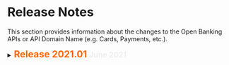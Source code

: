 # Release Notes

This section provides information about the changes to the Open Banking APIs or API Domain Name (e.g. Cards, Payments, etc.).

<details>
<summary>
  <span span style="color: #ff6600; font-size: 150%; font-weight: bold;"> Release 2021.01 <span style="font-size: 80%; color:#eee"> June 2021 </span> </span>
</summary>
<br>
  <table style="width: 100%;margin-left: 0;margin-right: auto;">
            <col />
            <col />
            <col />
            <col />
            <thead>
                <tr>
                    <th>API Domain</th>
                    <th>API</th>
                    <th>Type</th>
                    <th>Release Details</th>
                </tr>
            </thead>
            <tbody>
                <tr>
                    <td rowspan="4">Cards</td>
                    <td rowspan="2">POST /cards</td>
                    <td>MAIN</td>
                    <td>
                        <ul>
                            <li>
                                <p>Updated the description of test.test1.test2  parameter to include {reason and impact of updating}</p>
                            </li>
                        </ul>
                    </td>
                </tr>
                <tr>
                    <td>ENH</td>
                    <td>
                        <ul>
                            <li>
                                <p>Added following new parameters to allow {reason and impact of adding new parameters}</p>
                                <ul>
                                    <li>
                                        <p>test.testA.test</p>
                                    </li>
                                    <li>
                                        <p>	test.test.test</p>
                                    </li>
                                </ul>
                            </li>
                        </ul>
                    </td>
                </tr>
                <tr>
                    <td>GET /cards/{accountID}</td>
                    <td>ENH</td>
                    <td>
                        <ul>
                            <li>
                                <p>Deleted the deprecated parameter test.test.test to {reason and impact of deletion}</p>
                            </li>
                            <li>
                                <p>Added TestEnum as a new enumeration value in test.testtest.test parameter. {reason and impact}</p>
                            </li>
                        </ul>
                    </td>
                </tr>
                <tr>
                    <td>POST /cards/{accountID}</td>
                    <td>ENH</td>
                    <td>
                        <ul>
                            <li>
                                <p>New API added to retrieve the card information by account ID using POST operation.
{Additional description if needed}
</p>
                            </li>
                        </ul>
                    </td>
                </tr>
            </tbody>
        </table>
 </details>
 

